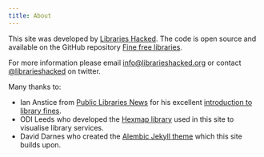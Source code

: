 ```yaml
---
title: About
---
```


This site was developed by [Libraries Hacked](https://www.Librarieshacked.org). The code is open source and available on the GitHub repository [Fine free libraries](https://github.com/LibrariesHacked/fine-free-libraries).

For more information please email [info@librarieshacked.org](mailto:info@librarieshacked.org) or contact [@librarieshacked](https://twitter.com/librarieshacked) on twitter.

Many thanks to:

* Ian Anstice from [Public Libraries News](https://www.publiclibrariesnews.com/) for his excellent [introduction to library fines](/introduction).
* ODI Leeds who developed the [Hexmap library](https://odileeds.github.io/odi.hexmap.js/) used in this site to visualise library services.
* David Darnes who created the [Alembic Jekyll theme](https://alembic.darn.es/) which this site builds upon.
